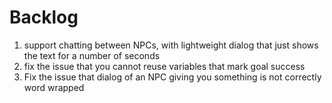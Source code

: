 # Backlog

1. support chatting between NPCs, with lightweight dialog that just shows the text for a number of seconds
2. fix the issue that you cannot reuse variables that mark goal success
3. Fix the issue that dialog of an NPC giving you something is not correctly word wrapped

